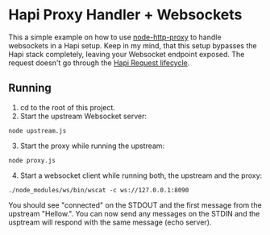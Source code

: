# Hapi Proxy Handler + Websockets

This a simple example on how to use [node-http-proxy](https://github.com/nodejitsu/node-http-proxy) to handle websockets in a Hapi setup. Keep in my mind, that this setup bypasses the Hapi stack completely, leaving your Websocket endpoint exposed. The request doesn't go through the [Hapi Request lifecycle](http://hapijs.com/api#request-lifecycle).

## Running

1. cd to the root of this project.
2. Start the upstream Websocket server:

~~~
node upstream.js
~~~

3. Start the proxy while running the upstream:

~~~
node proxy.js
~~~

4. Start a websocket client while running both, the upstream and the proxy:

~~~
./node_modules/ws/bin/wscat -c ws://127.0.0.1:8090
~~~

You should see "connected" on the STDOUT and the first message from the upstream "Hellow.". You can now send any messages on the STDIN and the usptream will respond with the same message (echo server).